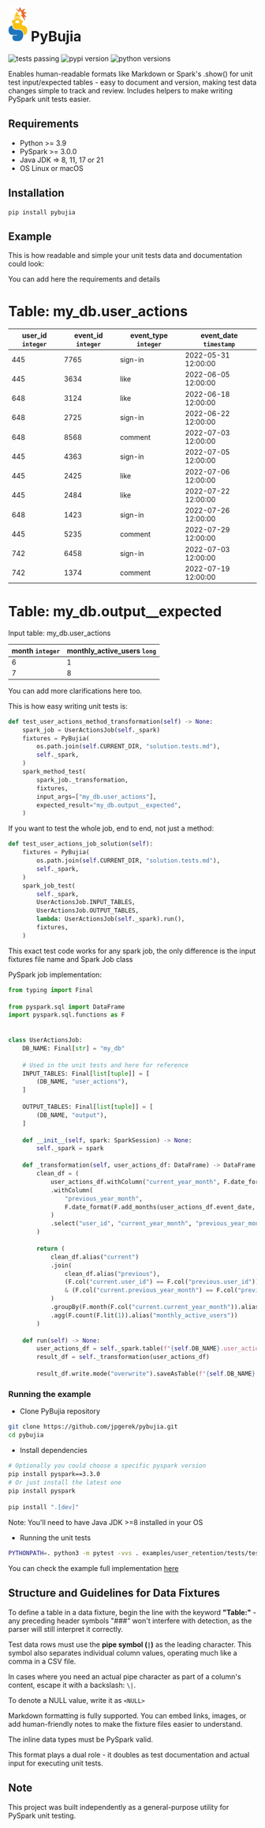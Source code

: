 # <img src="logo-vertical.png" height="70px"/> PyBujia

![tests passing](https://github.com/jpgerek/pybujia/actions/workflows/ci.yaml/badge.svg)
![pypi version](https://img.shields.io/pypi/v/pybujia)
![python versions](https://img.shields.io/pypi/pyversions/pybujia)

Enables human-readable formats like Markdown or Spark's .show() for unit test input/expected tables - easy to document and version, making test data changes simple to track and review.
Includes helpers to make writing PySpark unit tests easier.

## Requirements

- Python >= 3.9
- PySpark >= 3.0.0
- Java JDK => 8, 11, 17 or 21
- OS Linux or macOS

## Installation

```
pip install pybujia
```

## Example

This is how readable and simple your unit tests data and documentation could look:

You can add here the requirements and details

# Table: my_db.user_actions

| user_id `integer` |  event_id `integer` |  event_type `integer` |  event_date  `timestamp`  |
| ----------------- | ------------------- | --------------------- | ------------------------- |
| 445               |  7765               |  sign-in              |  2022-05-31 12:00:00      |
| 445               |  3634               |  like                 |  2022-06-05 12:00:00      |
| 648               |  3124               |  like                 |  2022-06-18 12:00:00      |
| 648               |  2725               |  sign-in              |  2022-06-22 12:00:00      |
| 648               |  8568               |  comment              |  2022-07-03 12:00:00      |
| 445               |  4363               |  sign-in              |  2022-07-05 12:00:00      |
| 445               |  2425               |  like                 |  2022-07-06 12:00:00      |
| 445               |  2484               |  like                 |  2022-07-22 12:00:00      |
| 648               |  1423               |  sign-in              |  2022-07-26 12:00:00      |
| 445               |  5235               |  comment              |  2022-07-29 12:00:00      |
| 742               |  6458               |  sign-in              |  2022-07-03 12:00:00      |
| 742               |  1374               |  comment              |  2022-07-19 12:00:00      |

# Table: my_db.output__expected

Input table: my_db.user_actions

|  month `integer` |  monthly_active_users `long` |
| ---------------- | ---------------------------- |
|  6               |  1                           |
|  7               |  8                           |

You can add more clarifications here too.

This is how easy writing unit tests is:

```python
def test_user_actions_method_transformation(self) -> None:
    spark_job = UserActionsJob(self._spark)
    fixtures = PyBujia(
        os.path.join(self.CURRENT_DIR, "solution.tests.md"),
        self._spark,
    )
    spark_method_test(
        spark_job._transformation,
        fixtures,
        input_args=["my_db.user_actions"],
        expected_result="my_db.output__expected",
    )
```

If you want to test the whole job, end to end, not just a method:

```python
def test_user_actions_job_solution(self):
    fixtures = PyBujia(
        os.path.join(self.CURRENT_DIR, "solution.tests.md"),
        self._spark,
    )
    spark_job_test(
        self._spark,
        UserActionsJob.INPUT_TABLES,
        UserActionsJob.OUTPUT_TABLES,
        lambda: UserActionsJob(self._spark).run(),
        fixtures,
    )
```

This exact test code works for any spark job, the only difference is the input fixtures file name and Spark Job class

PySpark job implementation:

```python
from typing import Final

from pyspark.sql import DataFrame
import pyspark.sql.functions as F


class UserActionsJob:
    DB_NAME: Final[str] = "my_db"

    # Used in the unit tests and here for reference
    INPUT_TABLES: Final[list[tuple]] = [
        (DB_NAME, "user_actions"),
    ]

    OUTPUT_TABLES: Final[list[tuple]] = [
        (DB_NAME, "output"),
    ]

    def __init__(self, spark: SparkSession) -> None:
        self._spark = spark

    def _transformation(self, user_actions_df: DataFrame) -> DataFrame:
        clean_df = (
            user_actions_df.withColumn("current_year_month", F.date_format("event_date", "yyyy-MM"))
            .withColumn(
                "previous_year_month",
                F.date_format(F.add_months(user_actions_df.event_date, -1), "yyyy-MM"),
            )
            .select("user_id", "current_year_month", "previous_year_month")
        )

        return (
            clean_df.alias("current")
            .join(
                clean_df.alias("previous"),
                (F.col("current.user_id") == F.col("previous.user_id"))
                & (F.col("current.previous_year_month") == F.col("previous.current_year_month")),
            )
            .groupBy(F.month(F.col("current.current_year_month")).alias("month"))
            .agg(F.count(F.lit(1)).alias("monthly_active_users"))
        )

    def run(self) -> None:
        user_actions_df = self._spark.table(f"{self.DB_NAME}.user_actions")
        result_df = self._transformation(user_actions_df)

        result_df.write.mode("overwrite").saveAsTable(f"{self.DB_NAME}.output")
```

### Running the example

- Clone PyBujia repository

```bash
git clone https://github.com/jpgerek/pybujia.git
cd pybujia
```

- Install dependencies

```bash
# Optionally you could choose a specific pyspark version
pip install pyspark==3.3.0
# Or just install the latest one
pip install pyspark

pip install ".[dev]"
```

Note: You'll need to have Java JDK >=8 installed in your OS

- Running the unit tests

```bash
PYTHONPATH=. python3 -m pytest -vvs . examples/user_retention/tests/test_user_actions.py
```

You can check the example full implementation [here](examples/user_retention/)

## Structure and Guidelines for Data Fixtures

To define a table in a data fixture, begin the line with the keyword **"Table:"** - any preceding header symbols "###" won't interfere with detection, as the parser will still interpret it correctly.

Test data rows must use the **pipe symbol (`|`)** as the leading character. This symbol also separates individual column values, operating much like a comma in a CSV file.

In cases where you need an actual pipe character as part of a column's content, escape it with a backslash: `\|`.

To denote a NULL value, write it as `<NULL>`

Markdown formatting is fully supported. You can embed links, images, or add human-friendly notes to make the fixture files easier to understand.

The inline data types must be PySpark valid.

This format plays a dual role - it doubles as test documentation and actual input for executing unit tests.

## Note

This project was built independently as a general-purpose utility for PySpark unit testing.
